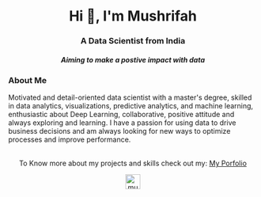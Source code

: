 <!-- ### Hi there 👋 -->

<!--
**Mushrifah/mushrifah** is a ✨ _special_ ✨ repository because its `README.md` (this file) appears on your GitHub profile.

Here are some ideas to get you started:

- 🔭 I’m currently working on ...
- 🌱 I’m currently learning ...
- 👯 I’m looking to collaborate on ...
- 🤔 I’m looking for help with ...
- 💬 Ask me about ...
- 📫 How to reach me: ...
- 😄 Pronouns: ...
- ⚡ Fun fact: ...
-->

<h1 align="center">Hi 👋, I'm Mushrifah</h1>
<h3 align="center">A Data Scientist from India</h3>
<h5 align="center"> Aiming to make a postive impact with data</h5>

### About Me
Motivated and detail-oriented data scientist with a master's degree, skilled in data analytics, visualizations, predictive analytics, and machine learning, enthusiastic about Deep Learning, collaborative, positive attitude and always exploring and learning. I have a passion for using data to drive business decisions and am always looking for new ways to optimize processes and improve performance. <br><br>
<p align="center">
To Know more about my projects and skills check out my:
<a href="https://mushrifah.github.io/">My Porfolio</a>
</p>
<p align="center">
  <a href="https://www.linkedin.com/in/mushrifah-hasan" target="blank" style="margin:15px"><img align="center" src="https://cdn.jsdelivr.net/npm/simple-icons@3.0.1/icons/linkedin.svg" alt="mushrifah" height="30" width="30" /></a>
  </p>
